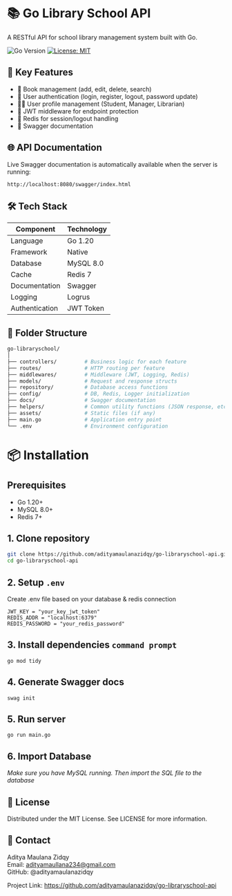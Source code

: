 # 📚 Go Library School API

A RESTful API for school library management system built with Go.

![Go Version](https://img.shields.io/badge/go-%3E%3D1.20-blue)
[![License: MIT](https://img.shields.io/badge/License-MIT-yellow.svg)](https://opensource.org/licenses/MIT)

## 🚀 Key Features

- 📖 Book management (add, edit, delete, search)
- 👤 User authentication (login, register, logout, password update)
- 🧑‍🏫 User profile management (Student, Manager, Librarian)
- 🔐 JWT middleware for endpoint protection
- 🧰 Redis for session/logout handling
- 📄 Swagger documentation

## 🌐 API Documentation

Live Swagger documentation is automatically available when the server is running:

```docs-swagger
http://localhost:8080/swagger/index.html
```

## 🛠️ Tech Stack

| Component      | Technology |
|----------------|------------|
| Language       | Go 1.20    |
| Framework      | Native     |
| Database       | MySQL 8.0  |
| Cache          | Redis 7    |
| Documentation  | Swagger    |
| Logging        | Logrus     |
| Authentication  | JWT Token      |

## 📁 Folder Structure

```bash
go-libraryschool/
│
├── controllers/         # Business logic for each feature
├── routes/              # HTTP routing per feature
├── middlewares/         # Middleware (JWT, Logging, Redis)
├── models/              # Request and response structs
├── repository/          # Database access functions
├── config/              # DB, Redis, Logger initialization
├── docs/                # Swagger documentation
├── helpers/             # Common utility functions (JSON response, etc)
├── assets/              # Static files (if any)
├── main.go              # Application entry point
└── .env                 # Environment configuration    
```

# 📦 Installation

## Prerequisites
- Go 1.20+
- MySQL 8.0+
- Redis 7+

## 1. Clone repository
```bash
git clone https://github.com/adityamaulanazidqy/go-libraryschool-api.git
cd go-libraryschool-api
```

## 2. Setup ``.env``

Create .env file based on your database & redis connection

```env
JWT_KEY = "your_key_jwt_token"
REDIS_ADDR = "localhost:6379"
REDIS_PASSWORD = "your_redis_password"
```

## 3. Install dependencies ``command prompt``

```dependencies
go mod tidy
```

## 4. Generate Swagger docs

```swagger
swag init
```

## 5. Run server

```running
go run main.go
```

## 6. Import Database

*Make sure you have MySQL running. Then import the SQL file to the database*

## 📄 License

Distributed under the MIT License. See LICENSE for more information.

## 📧 Contact

Aditya Maulana Zidqy  
Email: adityamaullana234@gmail.com  
GitHub: @adityamaulanazidqy

Project Link: https://github.com/adityamaulanazidqy/go-libraryschool-api
